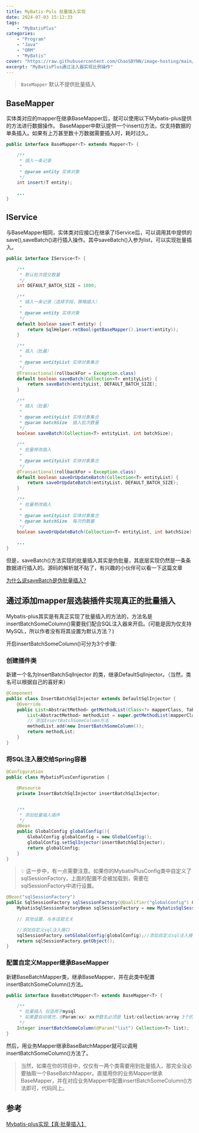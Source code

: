 ```yaml
---
title: MyBatis-Puls 批量插入实现
date: 2024-07-03 15:12:33
tags: 
    - "MyBatisPlus"
categories:
    - "Program"
    - "Java"
    - "ORM"
    - "MyBatis"
cover: "https://raw.githubusercontent.com/ChaoSBYNN/image-hosting/main/program/mybatis-plus.png"
excerpt: "MyBatisPlus通过注入器实现比例操作"
---
```


> `BaseMapper` 默认不提供批量插入

## BaseMapper

实体类对应的mapper在继承BaseMapper后，就可以使用以下Mybatis-plus提供的方法进行数据操作。
BaseMapper中默认提供一个insert()方法，仅支持数据的单条插入。如果有上万甚至数十万数据需要插入时，耗时过久。

```java
public interface BaseMapper<T> extends Mapper<T> {

    /**
     * 插入一条记录
     *
     * @param entity 实体对象
     */
    int insert(T entity);

    ...
}
```

## IService

与BaseMapper相同，实体类对应接口在继承了IService后，可以调用其中提供的save(),saveBatch()进行插入操作。其中saveBatch()入参为list，可以实现批量插入。

```java
public interface IService<T> {

    /**
     * 默认批次提交数量
     */
    int DEFAULT_BATCH_SIZE = 1000;

    /**
     * 插入一条记录（选择字段，策略插入）
     *
     * @param entity 实体对象
     */
    default boolean save(T entity) {
        return SqlHelper.retBool(getBaseMapper().insert(entity));
    }

    /**
     * 插入（批量）
     *
     * @param entityList 实体对象集合
     */
    @Transactional(rollbackFor = Exception.class)
    default boolean saveBatch(Collection<T> entityList) {
        return saveBatch(entityList, DEFAULT_BATCH_SIZE);
    }

    /**
     * 插入（批量）
     *
     * @param entityList 实体对象集合
     * @param batchSize  插入批次数量
     */
    boolean saveBatch(Collection<T> entityList, int batchSize);

    /**
     * 批量修改插入
     *
     * @param entityList 实体对象集合
     */
    @Transactional(rollbackFor = Exception.class)
    default boolean saveOrUpdateBatch(Collection<T> entityList) {
        return saveOrUpdateBatch(entityList, DEFAULT_BATCH_SIZE);
    }

    /**
     * 批量修改插入
     *
     * @param entityList 实体对象集合
     * @param batchSize  每次的数量
     */
    boolean saveOrUpdateBatch(Collection<T> entityList, int batchSize);

    ...
}
```

但是，saveBatch()方法实现的批量插入其实是伪批量，其底层实现仍然是一条条数据进行插入的。源码的解析就不贴了，有兴趣的小伙伴可以看一下这篇文章

[为什么说saveBatch是伪批量插入?](https://www.cnblogs.com/chcha1/p/16340254.html)

## 通过添加mapper层选装插件实现真正的批量插入

Mybatis-plus其实是有真正实现了批量插入的方法的，方法名是insertBatchSomeColumn()需要我们配合SQL注入器来开启。(可能是因为仅支持MySQL，所以作者没有将其设置为默认方法？)

开启insertBatchSomeColumn()可分为3个步骤:

### 创建插件类

新建一个名为InsertBatchSqlInjector 的类，继承DefaultSqlInjector。（当然，类名可以根据自己的喜好来）

```java
@Component
public class InsertBatchSqlInjector extends DefaultSqlInjector {
    @Override
    public List<AbstractMethod> getMethodList(Class<?> mapperClass, TableInfo tableInfo) {
        List<AbstractMethod> methodList = super.getMethodList(mapperClass, tableInfo);
        // 添加InsertBatchSomeColumn方法
        methodList.add(new InsertBatchSomeColumn());
        return methodList;
    }
}
```

### 将SQL注入器交给Spring容器

```java
@Configuration
public class MybatisPlusConfiguration {

    @Resource
    private InsertBatchSqlInjector insertBatchSqlInjector;


    /**
     * 添加批量插入插件
     */
    @Bean
    public GlobalConfig globalConfig(){
        GlobalConfig globalConfig = new GlobalConfig();
        globalConfig.setSqlInjector(insertBatchSqlInjector);
        return globalConfig;
    }
}
```

> 💡 这一步中，有一点需要注意。如果你的MybatisPlusConfig类中自定义了sqlSessionFactory，上面的配置不会被加载到，需要在sqlSessionFactory中进行设置。

```java
@Bean("sqlSessionFactory")
public SqlSessionFactory sqlSessionFactory(@Qualifier("globalConfig") GlobalConfig globalConfig ) throws Exception {
    MybatisSqlSessionFactoryBean sqlSessionFactory = new MybatisSqlSessionFactoryBean();
        
	// 其他设置，与本话题无关

    //添加自定义sql注入接口
    sqlSessionFactory.setGlobalConfig(globalConfig);//添加自定义sql注入接口
    return sqlSessionFactory.getObject();
}
```

### 配置自定义Mapper继承BaseMapper

新建BaseBatchMapper类，继承BaseMapper，并在此类中配置insertBatchSomeColumn()方法。

```java
public interface BaseBatchMapper<T> extends BaseMapper<T> {

    /**
     * 批量插入 仅适用于mysql
     * 如果要自动填充，@Param(xx) xx参数名必须是 list/collection/array 3个的其中之一
     */
    Integer insertBatchSomeColumn(@Param("list") Collection<T> list);
}
```

然后，用业务Mapper继承BaseBatchMapper就可以调用insertBatchSomeColumn()方法了。

> 当然，如果在你的项目中，仅仅有一两个类需要用到批量插入，那完全没必要抽取一个BaseBatchMapper。直接用你的业务Mapper继承BaseMapper，并在对应业务Mapper中配置insertBatchSomeColumn()方法即可，代码同上。

## 参考

[Mybatis-plus实现【真·批量插入】](https://blog.csdn.net/knock_me/article/details/132165909)